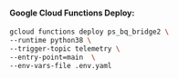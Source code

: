 #### Google Cloud Functions Deploy:
```bash
gcloud functions deploy ps_bq_bridge2 \
--runtime python38 \
--trigger-topic telemetry \
--entry-point=main  \
--env-vars-file .env.yaml
```